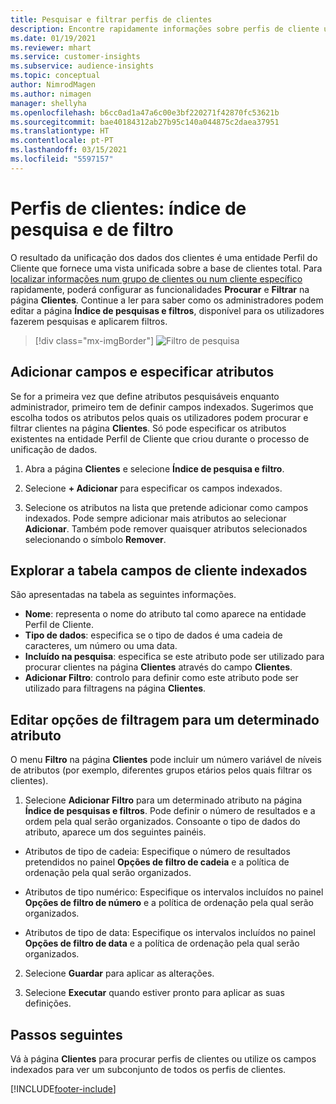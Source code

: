 ```yaml
---
title: Pesquisar e filtrar perfis de clientes
description: Encontre rapidamente informações sobre perfis de cliente unificados e filtre por atributos especificados.
ms.date: 01/19/2021
ms.reviewer: mhart
ms.service: customer-insights
ms.subservice: audience-insights
ms.topic: conceptual
author: NimrodMagen
ms.author: nimagen
manager: shellyha
ms.openlocfilehash: b6cc0ad1a47a6c00e3bf220271f42870fc53621b
ms.sourcegitcommit: bae40184312ab27b95c140a044875c2daea37951
ms.translationtype: HT
ms.contentlocale: pt-PT
ms.lasthandoff: 03/15/2021
ms.locfileid: "5597157"
---
```

# <a name="customer-profiles-search--filter-index"></a>Perfis de clientes: índice de pesquisa e de filtro

O resultado da unificação dos dados dos clientes é uma entidade Perfil do Cliente que fornece uma vista unificada sobre a base de clientes total. Para [localizar informações num grupo de clientes ou num cliente específico](customer-profiles.md) rapidamente, poderá configurar as funcionalidades **Procurar** e **Filtrar** na página **Clientes**. Continue a ler para saber como os administradores podem editar a página **Índice de pesquisas e filtros**, disponível para os utilizadores fazerem pesquisas e aplicarem filtros.

> [!div class="mx-imgBorder"]
> ![Filtro de pesquisa](media/search-filter.png "Filtro de pesquisa")

## <a name="add-fields-and-specify-attributes"></a>Adicionar campos e especificar atributos

Se for a primeira vez que define atributos pesquisáveis enquanto administrador, primeiro tem de definir campos indexados. Sugerimos que escolha todos os atributos pelos quais os utilizadores podem procurar e filtrar clientes na página **Clientes**. Só pode especificar os atributos existentes na entidade Perfil de Cliente que criou durante o processo de unificação de dados.

1. Abra a página **Clientes** e selecione **Índice de pesquisa e filtro**.

2. Selecione **+ Adicionar** para especificar os campos indexados.

3. Selecione os atributos na lista que pretende adicionar como campos indexados. Pode sempre adicionar mais atributos ao selecionar **Adicionar**. Também pode remover quaisquer atributos selecionados selecionando o símbolo **Remover**.

## <a name="explore-the-indexed-customer-fields-table"></a>Explorar a tabela campos de cliente indexados

São apresentadas na tabela as seguintes informações.

- **Nome**: representa o nome do atributo tal como aparece na entidade Perfil de Cliente.
- **Tipo de dados**: especifica se o tipo de dados é uma cadeia de caracteres, um número ou uma data.
- **Incluído na pesquisa**: especifica se este atributo pode ser utilizado para procurar clientes na página **Clientes** através do campo **Clientes**.
- **Adicionar Filtro**: controlo para definir como este atributo pode ser utilizado para filtragens na página **Clientes**.

## <a name="editing-filtering-options-for-a-given-attribute"></a>Editar opções de filtragem para um determinado atributo

O menu **Filtro** na página **Clientes** pode incluir um número variável de níveis de atributos (por exemplo, diferentes grupos etários pelos quais filtrar os clientes).

1. Selecione **Adicionar Filtro** para um determinado atributo na página **Índice de pesquisas e filtros**. Pode definir o número de resultados e a ordem pela qual serão organizados. Consoante o tipo de dados do atributo, aparece um dos seguintes painéis.

- Atributos de tipo de cadeia: Especifique o número de resultados pretendidos no painel **Opções de filtro de cadeia** e a política de ordenação pela qual serão organizados.

- Atributos de tipo numérico: Especifique os intervalos incluídos no painel **Opções de filtro de número** e a política de ordenação pela qual serão organizados.

- Atributos de tipo de data: Especifique os intervalos incluídos no painel **Opções de filtro de data** e a política de ordenação pela qual serão organizados.

2. Selecione **Guardar** para aplicar as alterações.

3. Selecione **Executar** quando estiver pronto para aplicar as suas definições.

## <a name="next-steps"></a>Passos seguintes

Vá à página **Clientes** para procurar perfis de clientes ou utilize os campos indexados para ver um subconjunto de todos os perfis de clientes.


[!INCLUDE[footer-include](../includes/footer-banner.md)]